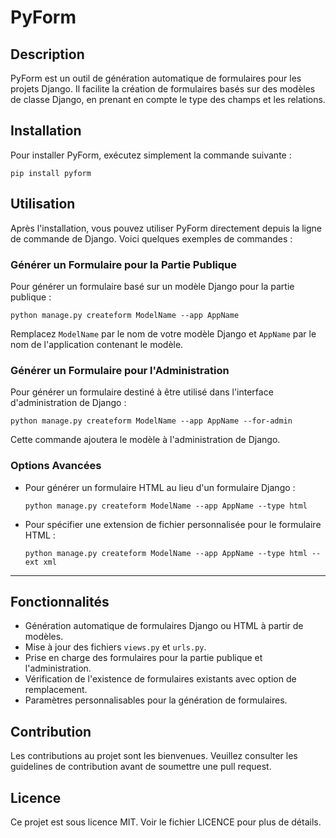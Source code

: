 # PyForm

## Description
PyForm est un outil de génération automatique de formulaires pour les projets Django. Il facilite la création de formulaires basés sur des modèles de classe Django, en prenant en compte le type des champs et les relations.

## Installation
Pour installer PyForm, exécutez simplement la commande suivante :

```
pip install pyform
```

## Utilisation
Après l'installation, vous pouvez utiliser PyForm directement depuis la ligne de commande de Django. Voici quelques exemples de commandes :

### Générer un Formulaire pour la Partie Publique
Pour générer un formulaire basé sur un modèle Django pour la partie publique :

```
python manage.py createform ModelName --app AppName
```

Remplacez `ModelName` par le nom de votre modèle Django et `AppName` par le nom de l'application contenant le modèle.

### Générer un Formulaire pour l'Administration
Pour générer un formulaire destiné à être utilisé dans l'interface d'administration de Django :

```
python manage.py createform ModelName --app AppName --for-admin
```

Cette commande ajoutera le modèle à l'administration de Django.

### Options Avancées
- Pour générer un formulaire HTML au lieu d'un formulaire Django :

  ```
  python manage.py createform ModelName --app AppName --type html
  ```

- Pour spécifier une extension de fichier personnalisée pour le formulaire HTML :

  ```
  python manage.py createform ModelName --app AppName --type html --ext xml
  ```

---

## Fonctionnalités
- Génération automatique de formulaires Django ou HTML à partir de modèles.
- Mise à jour des fichiers `views.py` et `urls.py`.
- Prise en charge des formulaires pour la partie publique et l'administration.
- Vérification de l'existence de formulaires existants avec option de remplacement.
- Paramètres personnalisables pour la génération de formulaires.

## Contribution
Les contributions au projet sont les bienvenues. Veuillez consulter les guidelines de contribution avant de soumettre une pull request.

## Licence
Ce projet est sous licence MIT. Voir le fichier LICENCE pour plus de détails.